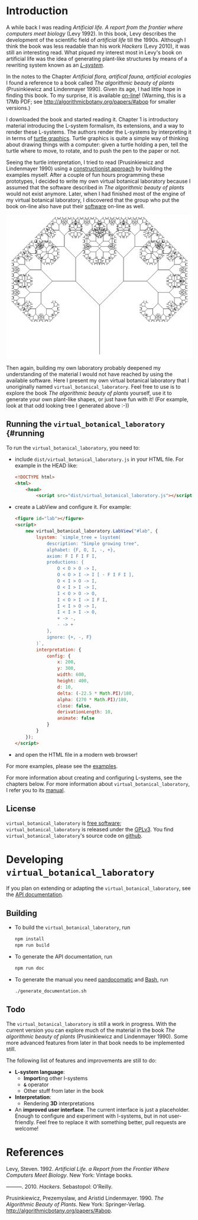 Introduction
============

A while back I was reading *Artificial life. A report from the frontier where computers meet biology* (Levy 1992). In this book, Levy describes the development of the scientific field of *artificial life* till the 1990s. Although I think the book was less readable than his work *Hackers* (Levy 2010), it was still an interesting read. What piqued my interest most in Levy's book on artificial life was the idea of generating plant-like structures by means of a rewriting system known as an *[L-system](https://en.wikipedia.org/wiki/L-system)*.

In the notes to the Chapter *Artificial flora, artifical fauna, artificial ecologies* I found a reference to a book called *The algorithmic beauty of plants* (Prusinkiewicz and Lindenmayer 1990). Given its age, I had little hope in finding this book. To my surprise, it is available [on-line](http://algorithmicbotany.org/papers/abop/abop.pdf)! (Warning, this is a 17Mb PDF; see <http://algorithmicbotany.org/papers/#abop> for smaller versions.)

I downloaded the book and started reading it. Chapter 1 is introductory material introducing the L-system formalism, its extensions, and a way to render these L-systems. The authors render the L-systems by interpreting it in terms of [turtle graphics](https://en.wikipedia.org/wiki/Turtle_graphics). Turtle graphics is quite a simple way of thinking about drawing things with a computer: given a turtle holding a pen, tell the turtle where to move, to rotate, and to push the pen to the paper or not.

Seeing the turtle interpretation, I tried to read (Prusinkiewicz and Lindenmayer 1990) using a [constructionist approach](https://en.wikipedia.org/wiki/Constructionism_(learning_theory)) by building the examples myself. After a couple of fun hours programming these prototypes, I decided to write my own virtual botanical laboratory because I assumed that the software described in *The algorithmic beauty of plants* would not exist anymore. Later, when I had finished most of the engine of my virtual botanical laboratory, I discovered that the group who put the book on-line also have put their [software](http://algorithmicbotany.org/virtual_laboratory/) on-line as well.

![How much fun: I generated an odd looking tree!](images/generated_tree.png)

Then again, building my own laboratory probably deepened my understanding of the material I would not have reached by using the available software. Here I present my own virtual botanical laboratory that I unoriginally named `virtual_botanical_laboratory`. Feel free to use is to explore the book *The algorithmic beauty of plants* yourself, use it to generate your own plant-like shapes, or just have fun with it! (For example, look at that odd looking tree I generated above :-))

Running the `virtual_botanical_laboratory` {\#running
-----------------------------------------------------

To run the `virtual_botanical_laboratory`, you need to:

-   include `dist/virtual_botanical_laboratory.js` in your HTML file. For example in the HEAD like:

    ``` html
    <!DOCTYPE html>
    <html>
        <head>
            <script src="dist/virtual_botanical_laboratory.js"></script>
    ```

-   create a LabView and configure it. For example:

    ``` html
    <figure id="lab"></figure>
    <script>
        new virtual_botanical_laboratory.LabView("#lab", {
            lsystem: `simple_tree = lsystem(
                description: "Simple growing tree",
                alphabet: {F, O, I, -, +},
                axiom: F I F I F I,
                productions: {
                    O < O > O -> I,
                    O < O > I -> I [ - F I F I ],
                    O < I > O -> I,
                    O < I > I -> I,
                    I < O > O -> O,
                    I < O > I -> I F I,
                    I < I > O -> I,
                    I < I > I -> O,
                    + -> -,
                    - -> +
                },
                ignore: {+, -, F}
            )`,
            interpretation: {
                config: {
                    x: 200,
                    y: 300,
                    width: 600,
                    height: 400,
                    d: 10,
                    delta: (-22.5 * Math.PI)/180,
                    alpha: (270 * Math.PI)/180,
                    close: false,
                    derivationLength: 10,
                    animate: false
                }
            }
        });
    </script>
    ```

-   and open the HTML file in a modern web browser!

For more examples, please see the [examples](https://heerdebeer.org/Software/virtual_botanical_laboratory/#reading).

For more information about creating and configuring L-systems, see the chapters below. For more information about `virtual_botanical_laboratory`, I refer you to its [manual](https://heerdebeer.org/Software/virtual_botanical_laboratory/).

License
-------

`virtual_botanical_laboratory` is [free software](https://www.gnu.org/philosophy/free-sw.en.html); `virtual_botanical_laboratory` is released under the [GPLv3](https://www.gnu.org/licenses/gpl-3.0.en.html). You find `virtual_botanical_laboratory`'s source code on [github](https://github.com/htdebeer/virtual_botanical_laboratory).

Developing `virtual_botanical_laboratory`
=========================================

If you plan on extending or adapting the `virtual_botanical_laboratory`, see the [API documentation](https://heerdebeer.org/Software/virtual_botanical_laboratory/documentation/api/).

Building
--------

-   To build the `virtual_botanical_laboratory`, run

    ``` bash
    npm install
    npm run build
    ```

-   To generate the API documentation, run

    ``` bash
    npm run doc
    ```

-   To generate the manual you need [pandocomatic](https://heerdebeer.org/Software/markdown/pandocomatic/) and [Bash](https://www.gnu.org/software/bash/), run

    ``` bash
    ./generate_documentation.sh
    ```

Todo
----

The `virtual_botanical_laboratory` is still a work in progress. With the current version you can explore much of the material in the book *The algorithmic beauty of plants* (Prusinkiewicz and Lindenmayer 1990). Some more advanced features from later in that book needs to be implemented still.

The following list of features and improvements are still to do:

-   **L-system language**:
    -   **Import**ing other l-systems
    -   **`&`** operator
    -   Other stuff from later in the book
-   **Interpretation**:
    -   Rendering **3D** interpretations
-   An **improved user interface**. The current interface is just a placeholder. Enough to configure and experiment with l-systems, but in not user-friendly. Feel free to replace it with something better, pull requests are welcome!

References
==========

Levy, Steven. 1992. *Artificial Life. a Report from the Frontier Where Computers Meet Biology*. New York: Vintage books.

———. 2010. *Hackers*. Sebastopol: O’Reilly.

Prusinkiewicz, Prezemyslaw, and Aristid Lindenmayer. 1990. *The Algorithmic Beauty of Plants*. New York: Springer-Verlag. <http://algorithmicbotany.org/papers/#abop>.
